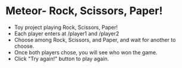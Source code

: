 # Meteor- Rock, Scissors, Paper!
  - Toy project playing Rock, Scissors, Paper!
  - Each player enters at /player1 and /player2
  - Choose among Rock, Scissors, and Paper, and wait for another to choose.
  - Once both players chose, you will see who won the game.
  - Click "Try again!" button to play again.
